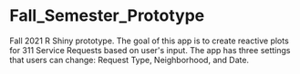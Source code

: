 # Fall_Semester_Prototype
 Fall 2021 R Shiny prototype. 
 The goal of this app is to create reactive plots for 311 Service Requests based on user's input.
 The app has three settings that users can change: Request Type, Neighborhood, and Date. 
